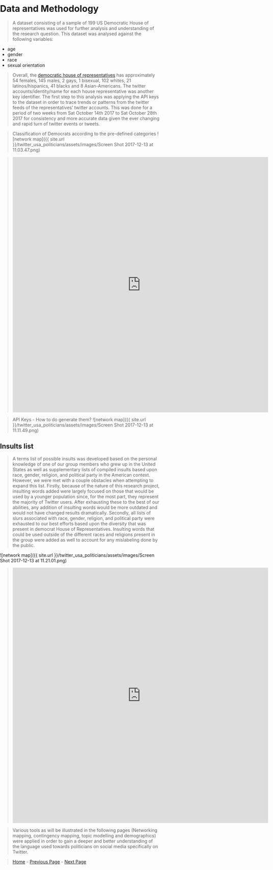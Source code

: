 <title>Example</title> <style> body { margin:0; padding:0; background-image:url("/china-environment/assets/images/Twitter.jpg"); background-repeat: no-repeat; webkit-background-size: cover; moz-background-size: cover; o-background-size: cover; background-size: cover; } </style>

# Data and Methodology
> A dataset consisting of a sample of 199 US Democratic House of representatives was used for further analysis and understanding of the research question. 
This dataset was analysed against the following variables: 
- age
- gender
- race 
- sexual orientation

> Overall, the [democratic house of representatives](http://www.dems.gov/members/) has approximately 54 females, 145 males, 2 gays, 1 bisexual, 102 whites, 21 latinos/hispanics, 41 blacks and 8 Asian-Americans. The twitter accounts/identity/name for each house representative was another key identifier. The first step to this analysis was applying the API keys to the dataset in order to trace trends or patterns from the twitter feeds of the representatives’ twitter accounts. This was done for a period of two weeks from Sat October 14th 2017 to Sat October 28th 2017 for consistency and more accurate data given the ever changing and rapid turn of twitter events or tweets.

> Classification of Democrats according to the pre-defined categories 
![network map]({{ site.url }}/twitter_usa_politicians/assets/images/Screen Shot 2017-12-13 at 11.03.47.png) 

> <iframe src="https://docs.google.com/spreadsheets/d/1niYLImXUN2xhUhiGubLfHV2Hhvq_nGNYc9SlBiwQBCk/edit#gid=0" frameborder="0" style="overflow:hidden;border:1px solid #DDDDDD;" width="800" height="800" allowfullscreen></iframe>


> API Keys - How to do generate them?
![network map]({{ site.url }}/twitter_usa_politicians/assets/images/Screen Shot 2017-12-13 at 11.11.49.png) 

## Insults list
> A terms list of possible insults was developed based on the personal knowledge of one of our group members who grew up in the United States as well as supplementary lists of compiled insults based upon race, gender, religion, and political party in the American context. However, we were met with a couple obstacles when attempting to expand this list. Firstly, because of the nature of this research project, insulting words added were largely focused on those that would be used by a younger population since, for the most part, they represent the majority of Twitter users. After exhausting these to the best of our abilities, any addition of insulting words would be more outdated and would not have changed results dramatically. Secondly, all lists of slurs associated with race, gender, religion, and political party were exhausted to our best efforts based upon the diversity that was present in democrat House of Representatives. Insulting words that could be used outside of the different races and religions present in the group were added as well to account for any mislabeling done by the public.

![network map]({{ site.url }}/twitter_usa_politicians/assets/images/Screen Shot 2017-12-13 at 11.21.01.png) 

> <iframe src="https://docs.google.com/spreadsheets/d/1L6vhC8J_E9BJGV0hDTx1g1-h87_JIbEQLSCSu5KmOFw/edit#gid=0" frameborder="0" style="overflow:hidden;border:1px solid #DDDDDD;" width="800" height="800" allowfullscreen></iframe>

> Various tools as will be illustrated in the following pages (Networking mapping, contingency mapping, topic modelling and demographics) were applied in order to gain a deeper and better understanding of the language used towards politicians on social media specifically on Twitter.

> [Home](index.md) - [Previous Page](page1.md) - [Next Page](page3.md)
